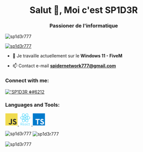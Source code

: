 <h1 align="center">Salut 👋, Moi c'est SP1D3R</h1>
<h3 align="center">Passioner de l'informatique</h3>

<p align="left"> <img src="https://komarev.com/ghpvc/?username=sp1d3r777&label=Profile%20views&color=0e75b6&style=flat" alt="sp1d3r777" /> </p>

<p align="left"> <a href="https://github.com/ryo-ma/github-profile-trophy"><img src="https://github-profile-trophy.vercel.app/?username=sp1d3r777" alt="sp1d3r777" /></a> </p>

- 🔭 Je travaille actuellement sur le **Windows 11 - FiveM**

- 📫 Contact e-mail **spidernetwork777@gmail.com**

<h3 align="left">Connect with me:</h3>
<p align="left">
<a href="https://discord.gg/'SP1D3R ☬#6212" target="blank"><img align="center" src="https://raw.githubusercontent.com/rahuldkjain/github-profile-readme-generator/master/src/images/icons/Social/discord.svg" alt="'SP1D3R ☬#6212" height="30" width="40" /></a>
</p>

<h3 align="left">Languages and Tools:</h3>
<p align="left"> <a href="https://developer.mozilla.org/en-US/docs/Web/JavaScript" target="_blank" rel="noreferrer"> <img src="https://raw.githubusercontent.com/devicons/devicon/master/icons/javascript/javascript-original.svg" alt="javascript" width="40" height="40"/> </a> <a href="https://reactjs.org/" target="_blank" rel="noreferrer"> <img src="https://raw.githubusercontent.com/devicons/devicon/master/icons/react/react-original-wordmark.svg" alt="react" width="40" height="40"/> </a> <a href="https://www.typescriptlang.org/" target="_blank" rel="noreferrer"> <img src="https://raw.githubusercontent.com/devicons/devicon/master/icons/typescript/typescript-original.svg" alt="typescript" width="40" height="40"/> </a> </p>

<p><img align="left" src="https://github-readme-stats.vercel.app/api/top-langs?username=sp1d3r777&show_icons=true&locale=en&layout=compact" alt="sp1d3r777" /></p>

<p>&nbsp;<img align="center" src="https://github-readme-stats.vercel.app/api?username=sp1d3r777&show_icons=true&locale=en" alt="sp1d3r777" /></p>

<p><img align="center" src="https://github-readme-streak-stats.herokuapp.com/?user=sp1d3r777&" alt="sp1d3r777" /></p>
